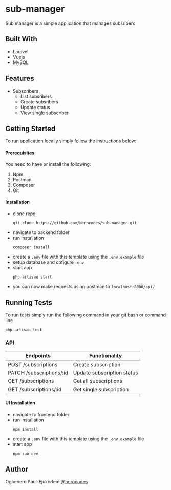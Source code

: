 # sub-manager

Sub manager is a simple application that manages subsribers

## Built With
- Laravel
- Vuejs
- MySQL

## Features
- Subscribers
    - List subsribers
    - Create subsribers
    - Update status
    - View single subscriber

## Getting Started
To run application locally simply follow the instructions below:

#### Prerequisites
You need to have or install the following:
1. Npm
2. Postman
3. Composer
4. Git

#### Installation
- clone repo
    ```
    git clone https://github.com/Nerocodes/sub-manager.git
    ```
- navigate to backend folder
- run installation
    ```
    composer install
    ```
- create a `.env` file with this template using the `.env.example` file
- setup database and cofigure `.env`
- start app
    ```
    php artisan start
    ```
- you can now make requests using postman to `localhost:8000/api/`

## Running Tests
To run tests simply run the following command in your git bash or command line
``` 
php artisan test
```
### API

| Endpoints | Functionality |
| --- | --- |
| POST /subscriptions| Create subscription |
| PATCH /subscriptions/:id | Update subscription status |
| GET /subscriptions | Get all subscriptions |
| GET  /subscriptions/:id |Get single subscription |

#### UI Installation
- navigate to frontend folder
- run installation
    ```
    npm install
    ```
- create a `.env` file with this template using the `.env.example` file
- start app
    ```
    npm run dev
    ```

## Author
Oghenero Paul-Ejukorlem 
[@nerocodes](https://www.linkedin.com/in/nerocodes/)